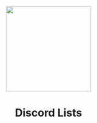 <div align='center'>
  <img src='https://avatars.githubusercontent.com/u/93046328?s=280&v=4' width='224px' height='224px' />
  
  # Discord Lists
 </div>
